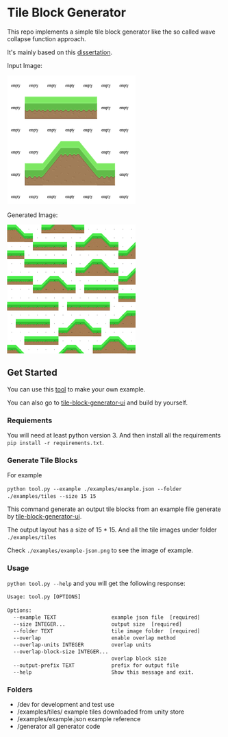 # Tile Block Generator

This repo implements a simple tile block generator like the so called wave collapse function approach.

It's mainly based on this [dissertation](http://www.logarithmic.net/pfh/thesis).

Input Image:

<img src="https://github.com/OldDriverPickMeUp/tile-block-generator/blob/master/examples/example-json.png?raw=true" alt="input" width="300" height="300" />

Generated Image:

<img src="https://github.com/OldDriverPickMeUp/tile-block-generator/blob/master/examples/output-(15,%2015)-71482345.png?raw=true" alt="output" width="300" height="300" />


## Get Started

You can use this [tool](https://tile-block-generator-ui.sssssinter.now.sh/) to make your own example.
 
You can also go to [tile-block-generator-ui](https://github.com/OldDriverPickMeUp/tile-block-generator-ui) and build by yourself.

### Requiements

You will need at least python version 3. And then install all the requirements `pip install -r requirements.txt`.

### Generate Tile Blocks

For example
 
```python tool.py --example ./examples/example.json --folder ./examples/tiles --size 15 15```

This command generate an output tile blocks from an example file generate by [tile-block-generator-ui](https://github.com/OldDriverPickMeUp/tile-block-generator-ui).

The output layout has a size of 15 * 15. And all the tile images under folder `./examples/tiles`

Check `./examples/example-json.png` to see the image of example.

### Usage

`python tool.py --help` and you will get the following response:

```
Usage: tool.py [OPTIONS]

Options:
  --example TEXT                  example json file  [required]
  --size INTEGER...               output size  [required]
  --folder TEXT                   tile image folder  [required]
  --overlap                       enable overlap method
  --overlap-units INTEGER         overlap units
  --overlap-block-size INTEGER...
                                  overlap block size
  --output-prefix TEXT            prefix for output file
  --help                          Show this message and exit.
```


### Folders

- /dev for development and test use
- /examples/tiles/ example tiles downloaded from unity store
- /examples/example.json example reference
- /generator all generator code



